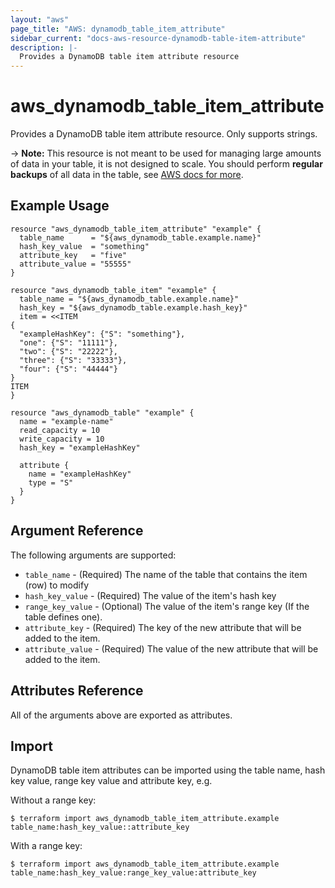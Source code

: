 ```yaml
---
layout: "aws"
page_title: "AWS: dynamodb_table_item_attribute"
sidebar_current: "docs-aws-resource-dynamodb-table-item-attribute"
description: |-
  Provides a DynamoDB table item attribute resource
---
```


# aws_dynamodb_table_item_attribute

Provides a DynamoDB table item attribute resource. Only supports strings.

-> **Note:** This resource is not meant to be used for managing large amounts of data in your table, it is not designed to scale.
  You should perform **regular backups** of all data in the table, see [AWS docs for more](https://docs.aws.amazon.com/amazondynamodb/latest/developerguide/BackupRestore.html).

## Example Usage

```hcl
resource "aws_dynamodb_table_item_attribute" "example" {
  table_name      = "${aws_dynamodb_table.example.name}"
  hash_key_value  = "something"
  attribute_key   = "five"
  attribute_value = "55555"
}

resource "aws_dynamodb_table_item" "example" {
  table_name = "${aws_dynamodb_table.example.name}"
  hash_key = "${aws_dynamodb_table.example.hash_key}"
  item = <<ITEM
{
  "exampleHashKey": {"S": "something"},
  "one": {"S": "11111"},
  "two": {"S": "22222"},
  "three": {"S": "33333"},
  "four": {"S": "44444"}
}
ITEM
}

resource "aws_dynamodb_table" "example" {
  name = "example-name"
  read_capacity = 10
  write_capacity = 10
  hash_key = "exampleHashKey"

  attribute {
    name = "exampleHashKey"
    type = "S"
  }
}
```

## Argument Reference

The following arguments are supported:

* `table_name` - (Required) The name of the table that contains the item (row) to modify
* `hash_key_value` - (Required) The value of the item's hash key
* `range_key_value` - (Optional) The value of the item's range key (If the table defines one).
* `attribute_key` - (Required) The key of the new attribute that will be added to the item.
* `attribute_value` - (Required) The value of the new attribute that will be added to the item.

## Attributes Reference

All of the arguments above are exported as attributes.

## Import

DynamoDB table item attributes can be imported using the table name, hash key value, range key value and attribute key, e.g.

Without a range key:
```
$ terraform import aws_dynamodb_table_item_attribute.example table_name:hash_key_value::attribute_key
```

With a range key:
```
$ terraform import aws_dynamodb_table_item_attribute.example table_name:hash_key_value:range_key_value:attribute_key
```
